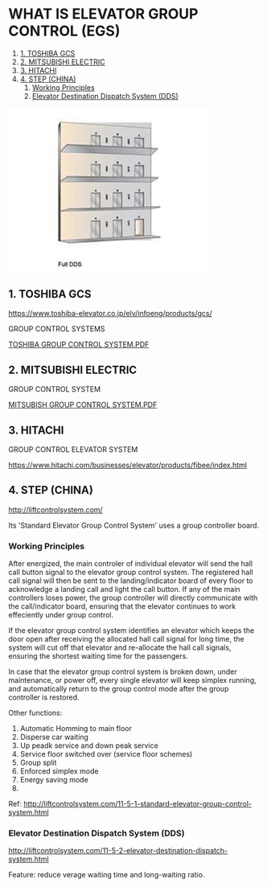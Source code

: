# WHAT IS ELEVATOR GROUP CONTROL (EGS)
1. [1. TOSHIBA GCS](#1-toshiba-gcs)
2. [2. MITSUBISHI ELECTRIC](#2-mitsubishi-electric)
3. [3. HITACHI](#3-hitachi)
4. [4. STEP (CHINA)](#4-step-china)
   1. [Working Principles](#working-principles)
   2. [Elevator Destination Dispatch System (DDS)](#elevator-destination-dispatch-system-dds)


<img src="image-1.png" width="400">

## 1. TOSHIBA GCS
https://www.toshiba-elevator.co.jp/elv/infoeng/products/gcs/

GROUP CONTROL SYSTEMS

[TOSHIBA GROUP CONTROL SYSTEM.PDF](toshiba-groupcontrolsystems_1909.pdf)


## 2. MITSUBISHI ELECTRIC
GROUP CONTROL SYSTEM

[MITSUBISH GROUP CONTROL SYSTEM.PDF](mistsubishi-Elevator_Group_Control_System_EAI-2200C.pdf)


## 3. HITACHI 
GROUP CONTROL ELEVATOR SYSTEM

https://www.hitachi.com/businesses/elevator/products/fibee/index.html


## 4. STEP (CHINA)

http://liftcontrolsystem.com/

Its 'Standard Elevator Group Control System' uses a group controller board. 

### Working Principles
After energized, the main controler of individual elevator will send the hall call button signal to the elevator group control system. The registered hall call signal will then be sent to the landing/indicator board of every floor to acknowledge a landing call and light the call button. If any of the main controllers loses power, the group controller will directly communicate with the call/indicator board, ensuring that the elevator continues to work effeciently under group control. 

If the elevator group control system identifies an elevator which keeps the door open after receiving the allocated hall call signal for long time, the system will cut off that elevator and re-allocate the hall call signals, ensuring the shortest waiting time for the passengers. 

In case that the elevator group control system is broken down, under maintenance, or power off, every single elevator will keep simplex running, and automatically return to the group control mode after the group controller is restored. 

Other functions:
1. Automatic Homming to main floor
2. Disperse car waiting
3. Up peadk service and down peak service 
4. Service floor switched over (service floor schemes)
5. Group split
6. Enforced simplex mode
7. Energy saving mode
8. 

Ref: http://liftcontrolsystem.com/11-5-1-standard-elevator-group-control-system.html 

### Elevator Destination Dispatch System (DDS)
http://liftcontrolsystem.com/11-5-2-elevator-destination-dispatch-system.html

Feature: reduce verage waiting time and long-waiting ratio. 